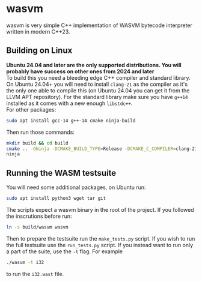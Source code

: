 # wasvm
wasvm is very simple C++ implementation of WASVM bytecode interpreter written in modern C++23.

## Building on Linux
**Ubuntu 24.04 and later are the only supported distributions. You will probably have success on other ones from 2024 and later** \
To build this you need a bleeding edge C++ compiler and standard library. On Ubuntu 24.04+ you will need to install `clang-21` as the compiler as it's the only one able to compile this (on Ubuntu 24.04 you can get it from the LLVM APT repository). For the standard library make sure you have `g++14` installed as it comes with a new enough `libstdc++`. \
For other packages:
```bash
sudo apt install gcc-14 g++-14 cmake ninja-build
```
Then run those commands:
```bash
mkdir build && cd build
cmake .. -GNinja -DCMAKE_BUILD_TYPE=Release -DCMAKE_C_COMPILER=clang-21 -DCMAKE_CXX_COMPILER=clang++-21
ninja
```

## Running the WASM testsuite
You will need some additional packages, on Ubuntu run:
```bash
sudo apt install python3 wget tar git
```
The scripts expect a wasvm binary in the root of the project. If you followed the inscrutions before run:
```bash
ln -s build/wasvm wasvm
```
Then to prepare the testsuite run the `make_tests.py` script. If you wish to run the full testsuite use the `run_tests.py` script. If you instead want to run only a part of the suite, use the `-t` flag. For example
```bash
./wasvm -t i32
```
to run the `i32.wast` file.
